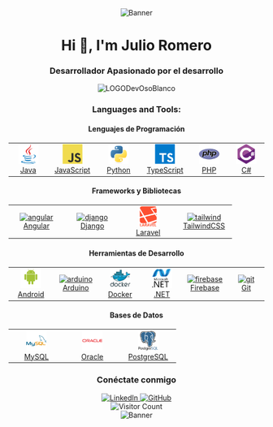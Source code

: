 <!-- Banner -->
<div align="center">
  <img src="https://raw.githubusercontent.com/andreasbm/readme/master/assets/lines/colored.png" alt="Banner">
</div>

<!-- Presentación -->
<h1 align="center">Hi 👋, I'm Julio Romero</h1>
<h3 align="center">Desarrollador Apasionado por el desarrollo</h3>

<!-- Imagen personalizada -->
<div align="center">
  <img src="https://github.com/H0clar/H0clar/assets/118459488/26b79ae1-8634-45c4-bf26-51d6270967e2" alt="LOGODevOsoBlanco">
</div>

<!-- Habilidades y Tecnologías -->
<h3 align="center">Languages and Tools:</h3>

<!-- Lenguajes de Programación -->
<h4 align="center">Lenguajes de Programación</h4>
<div align="center">
  <table>
    <tr>
      <td align="center" width="96">
        <a href="https://www.java.com" target="_blank" rel="noreferrer">
          <img src="https://raw.githubusercontent.com/devicons/devicon/master/icons/java/java-original.svg" alt="java" width="40" height="40"/>
          <br/>Java
        </a>
      </td>
      <td align="center" width="96">
        <a href="https://developer.mozilla.org/en-US/docs/Web/JavaScript" target="_blank" rel="noreferrer">
          <img src="https://raw.githubusercontent.com/devicons/devicon/master/icons/javascript/javascript-original.svg" alt="javascript" width="40" height="40"/>
          <br/>JavaScript
        </a>
      </td>
      <td align="center" width="96">
        <a href="https://www.python.org" target="_blank" rel="noreferrer">
          <img src="https://raw.githubusercontent.com/devicons/devicon/master/icons/python/python-original.svg" alt="python" width="40" height="40"/>
          <br/>Python
        </a>
      </td>
      <td align="center" width="96">
        <a href="https://www.typescriptlang.org/" target="_blank" rel="noreferrer">
          <img src="https://raw.githubusercontent.com/devicons/devicon/master/icons/typescript/typescript-original.svg" alt="typescript" width="40" height="40"/>
          <br/>TypeScript
        </a>
      </td>
      <td align="center" width="96">
        <a href="https://www.php.net" target="_blank" rel="noreferrer">
          <img src="https://raw.githubusercontent.com/devicons/devicon/master/icons/php/php-original.svg" alt="php" width="40" height="40"/>
          <br/>PHP
        </a>
      </td>
      <td align="center" width="96">
        <a href="https://www.w3schools.com/cs/" target="_blank" rel="noreferrer">
          <img src="https://raw.githubusercontent.com/devicons/devicon/master/icons/csharp/csharp-original.svg" alt="csharp" width="40" height="40"/>
          <br/>C#
        </a>
      </td>
    </tr>
  </table>
</div>

<!-- Frameworks y Bibliotecas -->
<h4 align="center">Frameworks y Bibliotecas</h4>
<div align="center">
  <table>
    <tr>
      <td align="center" width="96">
        <a href="https://angular.io" target="_blank" rel="noreferrer">
          <img src="https://angular.io/assets/images/logos/angular/angular.svg" alt="angular" width="40" height="40"/>
          <br/>Angular
        </a>
      </td>
      <td align="center" width="96">
        <a href="https://www.djangoproject.com/" target="_blank" rel="noreferrer">
          <img src="https://cdn.worldvectorlogo.com/logos/django.svg" alt="django" width="40" height="40"/>
          <br/>Django
        </a>
      </td>
      <td align="center" width="96">
        <a href="https://laravel.com/" target="_blank" rel="noreferrer">
          <img src="https://raw.githubusercontent.com/devicons/devicon/master/icons/laravel/laravel-plain-wordmark.svg" alt="laravel" width="40" height="40"/>
          <br/>Laravel
        </a>
      </td>
      <td align="center" width="96">
        <a href="https://tailwindcss.com/" target="_blank" rel="noreferrer">
          <img src="https://www.vectorlogo.zone/logos/tailwindcss/tailwindcss-icon.svg" alt="tailwind" width="40" height="40"/>
          <br/>TailwindCSS
        </a>
      </td>
    </tr>
  </table>
</div>

<!-- Herramientas de Desarrollo -->
<h4 align="center">Herramientas de Desarrollo</h4>
<div align="center">
  <table>
    <tr>
      <td align="center" width="96">
        <a href="https://developer.android.com" target="_blank" rel="noreferrer">
          <img src="https://raw.githubusercontent.com/devicons/devicon/master/icons/android/android-original-wordmark.svg" alt="android" width="40" height="40"/>
          <br/>Android
        </a>
      </td>
      <td align="center" width="96">
        <a href="https://www.arduino.cc/" target="_blank" rel="noreferrer">
          <img src="https://cdn.worldvectorlogo.com/logos/arduino-1.svg" alt="arduino" width="40" height="40"/>
          <br/>Arduino
        </a>
      </td>
      <td align="center" width="96">
        <a href="https://www.docker.com/" target="_blank" rel="noreferrer">
          <img src="https://raw.githubusercontent.com/devicons/devicon/master/icons/docker/docker-original-wordmark.svg" alt="docker" width="40" height="40"/>
          <br/>Docker
        </a>
      </td>
      <td align="center" width="96">
        <a href="https://dotnet.microsoft.com/" target="_blank" rel="noreferrer">
          <img src="https://raw.githubusercontent.com/devicons/devicon/master/icons/dot-net/dot-net-original-wordmark.svg" alt="dotnet" width="40" height="40"/>
          <br/>.NET
        </a>
      </td>
      <td align="center" width="96">
        <a href="https://firebase.google.com/" target="_blank" rel="noreferrer">
          <img src="https://www.vectorlogo.zone/logos/firebase/firebase-icon.svg" alt="firebase" width="40" height="40"/>
          <br/>Firebase
        </a>
      </td>
      <td align="center" width="96">
        <a href="https://git-scm.com/" target="_blank" rel="noreferrer">
          <img src="https://www.vectorlogo.zone/logos/git-scm/git-scm-icon.svg" alt="git" width="40" height="40"/>
          <br/>Git
        </a>
      </td>
    </tr>
  </table>
</div>

<!-- Bases de Datos -->
<h4 align="center">Bases de Datos</h4>
<div align="center">
  <table>
    <tr>
      <td align="center" width="96">
        <a href="https://www.mysql.com/" target="_blank" rel="noreferrer">
          <img src="https://raw.githubusercontent.com/devicons/devicon/master/icons/mysql/mysql-original-wordmark.svg" alt="mysql" width="40" height="40"/>
          <br/>MySQL
        </a>
      </td>
      <td align="center" width="96">
        <a href="https://www.oracle.com/" target="_blank" rel="noreferrer">
          <img src="https://raw.githubusercontent.com/devicons/devicon/master/icons/oracle/oracle-original.svg" alt="oracle" width="40" height="40"/>
          <br/>Oracle
        </a>
      </td>
      <td align="center" width="96">
        <a href="https://www.postgresql.org" target="_blank" rel="noreferrer">
          <img src="https://raw.githubusercontent.com/devicons/devicon/master/icons/postgresql/postgresql-original-wordmark.svg" alt="postgresql" width="40" height="40"/>
          <br/>PostgreSQL
        </a>
      </td>
    </tr>
  </table>
</div>

<!-- Conectar conmigo -->
<h3 align="center">Conéctate conmigo</h3>
<div align="center">
  <a href="https://www.linkedin.com/in/julio-romero-60b14b25b/" target="_blank">
    <img src="https://img.shields.io/badge/LinkedIn-%230077B5.svg?style=for-the-badge&logo=linkedin&logoColor=white" alt="LinkedIn">
  </a>
  <a href="https://github.com/H0clar" target="_blank">
    <img src="https://img.shields.io/badge/GitHub-%2312100E.svg?style=for-the-badge&logo=github&logoColor=white" alt="GitHub">
  </a>
</div>

<!-- Contador de visitas -->
<div align="center">
  <img src="https://visitor-badge.glitch.me/badge?page_id=H0clar.H0clar" alt="Visitor Count">
</div>

<!-- Banner -->
<div align="center">
  <img src="https://raw.githubusercontent.com/andreasbm/readme/master/assets/lines/colored.png" alt="Banner">
</div>
